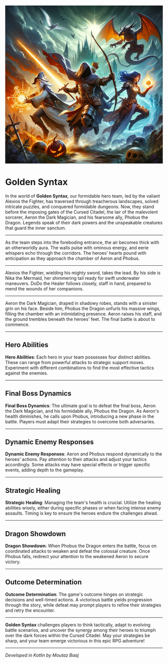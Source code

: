 
![img1](https://raw.githubusercontent.com/Moutazbaaj/GoldenSyntax/main/img/img1.png)


# Golden Syntax

In the world of **Golden Syntax**, our formidable hero team, led by the valiant Alexios the Fighter, has traversed through treacherous landscapes, solved intricate puzzles, and conquered formidable dungeons. Now, they stand before the imposing gates of the Cursed Citadel, the lair of the malevolent sorcerer, Aeron the Dark Magician, and his fearsome ally, Phobus the Dragon. Legends speak of their dark powers and the unspeakable creatures that guard the inner sanctum.

--------------------------------

As the team steps into the foreboding entrance, the air becomes thick with an otherworldly aura. The walls pulse with ominous energy, and eerie whispers echo through the corridors. The heroes' hearts pound with anticipation as they approach the chamber of Aeron and Phobus.

--------------------------------

Alexios the Fighter, wielding his mighty sword, takes the lead. By his side is Nika the Mermaid, her shimmering tail ready for swift underwater maneuvers. DoDo the Healer follows closely, staff in hand, prepared to mend the wounds of her companions.

--------------------------------

Aeron the Dark Magician, draped in shadowy robes, stands with a sinister grin on his face. Beside him, Phobus the Dragon unfurls his massive wings, filling the chamber with an intimidating presence. Aeron raises his staff, and the ground trembles beneath the heroes' feet. The final battle is about to commence.

--------------------------------

## Hero Abilities

**Hero Abilities**: Each hero in your team possesses four distinct abilities. These can range from powerful attacks to strategic support moves. Experiment with different combinations to find the most effective tactics against the enemies.

---

## Final Boss Dynamics

**Final Boss Dynamics**: The ultimate goal is to defeat the final boss, Aeron the Dark Magician, and his formidable ally, Phobus the Dragon. As Aeron's health diminishes, he calls upon Phobus, introducing a new phase in the battle. Players must adapt their strategies to overcome both adversaries.

---

## Dynamic Enemy Responses

**Dynamic Enemy Responses**: Aeron and Phobus respond dynamically to the heroes' actions. Pay attention to their attacks and adjust your tactics accordingly. Some attacks may have special effects or trigger specific events, adding depth to the gameplay.

---

## Strategic Healing

**Strategic Healing**: Managing the team's health is crucial. Utilize the healing abilities wisely, either during specific phases or when facing intense enemy assaults. Timing is key to ensure the heroes endure the challenges ahead.

---

## Dragon Showdown

**Dragon Showdown**: When Phobus the Dragon enters the battle, focus on coordinated attacks to weaken and defeat the colossal creature. Once Phobus falls, redirect your attention to the weakened Aeron to secure victory.

---

## Outcome Determination

**Outcome Determination**: The game's outcome hinges on strategic decisions and well-timed actions. A victorious battle yields progression through the story, while defeat may prompt players to refine their strategies and retry the encounter.

---

**Golden Syntax** challenges players to think tactically, adapt to evolving battle scenarios, and uncover the synergy among their heroes to triumph over the dark forces within the Cursed Citadel. May your strategies be sharp, and your team emerge victorious in this epic RPG adventure!

---

*Developed in Kotlin by Moutaz Baaj*
